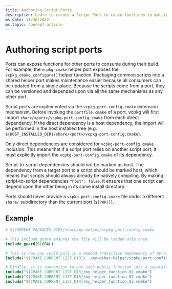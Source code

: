 ```yaml
---
title: Authoring Script Ports
description: Learn to create a Script Port to reuse functions in multiple vcpkg portfiles.
ms.date: 11/30/2022
ms.topic: concept-article
---
```

# Authoring script ports

Ports can expose functions for other ports to consume during their build. For
example, the `vcpkg-cmake` helper port exposes the `vcpkg_cmake_configure()`
helper function. Packaging common scripts into a shared helper port makes
maintenance easier because all consumers can be updated from a single place.
Because the scripts come from a port, they can be versioned and depended upon
via all the same mechanisms as any other port.

Script ports are implemented via the `vcpkg-port-config.cmake` extension
mechanism. Before invoking the `portfile.cmake` of a port, vcpkg will first
import `share/<port>/vcpkg-port-config.cmake` from each direct dependency. If
the direct dependency is a host dependency, the import will be performed in the
host installed tree (e.g.
`${HOST_INSTALLED_DIR}/share/<port>/vcpkg-port-config.cmake`).

Only direct dependencies are considered for `vcpkg-port-config.cmake` inclusion.
This means that if a script port relies on another script port, it must
explicitly import the `vcpkg-port-config.cmake` of its dependency.

Script-to-script dependencies should not be marked as host. The dependency from
a target port to a script should be marked host, which means that scripts should
always already be natively compiling. By making script-to-script dependencies
`"host": false`, it ensures that one script can depend upon the other being in
its same install directory.

Ports should never provide a `vcpkg-port-config.cmake` file under a different
`share/` subdirectory than the current port (`${PORT}`).

## Example

```cmake
# ${CURRENT_PACKAGES_DIR}/share/my-helper/vcpkg-port-config.cmake

# This include guard ensures the file will be loaded only once
include_guard(GLOBAL)

# This is how you could pull in a needed transitive dependency of my-other-helper
include("${CMAKE_CURRENT_LIST_DIR}/../my-other-helper/vcpkg-port-config.cmake")

# Finally, it is convention to put each public function into a separate file with a matching name
include("${CMAKE_CURRENT_LIST_DIR}/my_helper_function_01.cmake")
include("${CMAKE_CURRENT_LIST_DIR}/my_helper_function_02.cmake")
include("${CMAKE_CURRENT_LIST_DIR}/my_helper_function_03.cmake")
```
